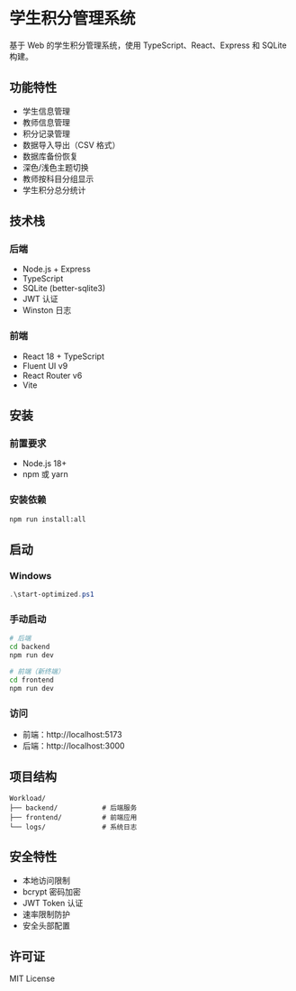 # 学生积分管理系统

基于 Web 的学生积分管理系统，使用 TypeScript、React、Express 和 SQLite 构建。

## 功能特性

- 学生信息管理
- 教师信息管理
- 积分记录管理
- 数据导入导出（CSV 格式）
- 数据库备份恢复
- 深色/浅色主题切换
- 教师按科目分组显示
- 学生积分总分统计

## 技术栈

### 后端
- Node.js + Express
- TypeScript
- SQLite (better-sqlite3)
- JWT 认证
- Winston 日志

### 前端
- React 18 + TypeScript
- Fluent UI v9
- React Router v6
- Vite

## 安装

### 前置要求
- Node.js 18+
- npm 或 yarn

### 安装依赖
```bash
npm run install:all
```

## 启动

### Windows
```powershell
.\start-optimized.ps1
```

### 手动启动
```bash
# 后端
cd backend
npm run dev

# 前端（新终端）
cd frontend
npm run dev
```

### 访问
- 前端：http://localhost:5173
- 后端：http://localhost:3000

## 项目结构

```
Workload/
├── backend/           # 后端服务
├── frontend/          # 前端应用
└── logs/              # 系统日志
```

## 安全特性

- 本地访问限制
- bcrypt 密码加密
- JWT Token 认证
- 速率限制防护
- 安全头部配置

## 许可证

MIT License
